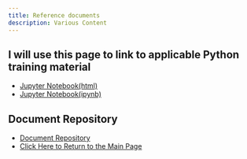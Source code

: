 ```yaml
---
title: Reference documents
description: Various Content
---
```


##  I will use this page to link to applicable Python training material
 - [Jupyter Notebook(html)](Jupyter1.html)
 - [Jupyter Notebook(ipynb)](Jupyter.ipynb)

## Document Repository 
- [Document Repository](https://github.com/Reillygj/DocumentRepository)
- [Click Here to Return to the Main Page](https://reillygj.github.io/)


